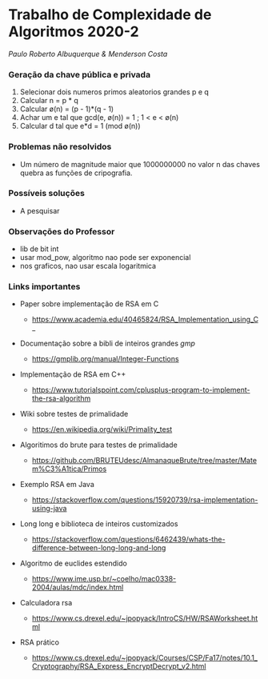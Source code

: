 # Trabalho de Complexidade de Algoritmos 2020-2
*Paulo Roberto Albuquerque & Menderson Costa*

### Geração da chave pública e privada
1. Selecionar dois numeros primos aleatorios grandes p e q
1. Calcular n = p * q
1. Calcular ø(n) = (p - 1)*(q - 1)
1. Achar um e tal que gcd(e, ø(n)) = 1 ; 1 < e < ø(n)
1. Calcular d tal que e*d = 1 (mod ø(n))

### Problemas não resolvidos
- Um número de magnitude maior que 1000000000 no valor n das chaves quebra as funções de cripografia.

### Possíveis soluções
- A pesquisar

### Observações do Professor
- lib de bit int
- usar mod_pow, algoritmo nao pode ser exponencial
- nos graficos, nao usar escala logaritmica

### Links importantes
- Paper sobre implementação de RSA em C
  - https://www.academia.edu/40465824/RSA_Implementation_using_C_

- Documentação sobre a bibli de inteiros grandes *gmp*
  - https://gmplib.org/manual/Integer-Functions

- Implementação de RSA em C++
  - https://www.tutorialspoint.com/cplusplus-program-to-implement-the-rsa-algorithm

- Wiki sobre testes de primalidade
  - https://en.wikipedia.org/wiki/Primality_test

- Algoritimos do brute para testes de primalidade
  - https://github.com/BRUTEUdesc/AlmanaqueBrute/tree/master/Matem%C3%A1tica/Primos

- Exemplo RSA em Java
  - https://stackoverflow.com/questions/15920739/rsa-implementation-using-java

- Long long e biblioteca de inteiros customizados
  - https://stackoverflow.com/questions/6462439/whats-the-difference-between-long-long-and-long

- Algoritmo de euclides estendido
  - https://www.ime.usp.br/~coelho/mac0338-2004/aulas/mdc/index.html

- Calculadora rsa
  - https://www.cs.drexel.edu/~jpopyack/IntroCS/HW/RSAWorksheet.html

- RSA prático
  - https://www.cs.drexel.edu/~jpopyack/Courses/CSP/Fa17/notes/10.1_Cryptography/RSA_Express_EncryptDecrypt_v2.html